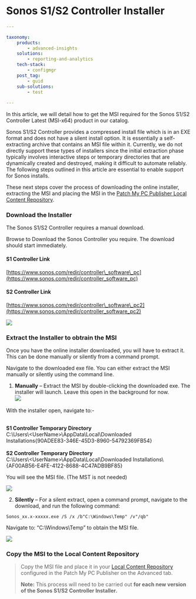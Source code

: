 # Sonos S1/S2 Controller Installer

```yaml
---

taxonomy:
    products:
        - advanced-insights
    solutions:
        - reporting-and-analytics
    tech-stack:
        - configmgr
    post_tag:
        - guid
    sub-solutions:
        - test
        
---
```

In this article, we will detail how to get the MSI required for the Sonos S1/S2 Controller Latest (MSI-x64) product in our catalog.

Sonos S1/S2 Controller provides a compressed install file which is in an EXE format and does not have a silent install option. It is essentially a self-extracting archive that contains an MSI file within it. Currently, we do not directly support these types of installers since the initial extraction phase typically involves interactive steps or temporary directories that are dynamically created and destroyed, making it difficult to automate reliably. The following steps outlined in this article are essential to enable support for Sonos installs.

These next steps cover the process of downloading the online installer, extracting the MSI and placing the MSI in the [Patch My PC Publisher Local Content Repository](https://patchmypc.com/local-content-repository-for-licensed-applications-that-require-manual-download).

### Download the Installer <a href="#h-download-the-installer" id="h-download-the-installer"></a>

The Sonos S1/S2 Controller requires a manual download.

Browse to Download the Sonos Controller you require. The download should start immediately.

#### S1 Controller Link <a href="#h-s1-controller-link" id="h-s1-controller-link"></a>

[https://www.sonos.com/redir/controller\_software\_pc](https://www.sonos.com/redir/controller_software_pc)

#### S2 Controller Link <a href="#h-s2-controller-link" id="h-s2-controller-link"></a>

[https://www.sonos.com/redir/controller\_software\_pc2](https://www.sonos.com/redir/controller_software_pc2)

![](/_images/https___patchmypc-com_app_uploads_2025_07_image-11.avif)

### Extract the Installer to obtrain the MSI <a href="#h-extract-the-installer-to-obtrain-the-msi" id="h-extract-the-installer-to-obtrain-the-msi"></a>

Once you have the online installer downloaded, you will have to extract it. This can be done manually or silently from a command prompt.

Navigate to the downloaded exe file. You can either extract the MSI manually or silently using the command line.

1. **Manually** – Extract the MSI by double-clicking the downloaded exe. The installer will launch. Leave this open in the background for now.\
   ![](/_images/https___patchmypc-com_app_uploads_2025_07_image-13.avif)

With the installer open, navigate to:-

\
**S1 Controller Temporary Directory**\
C:\Users\\\<UserName>\AppData\Local\Downloaded Installations{90ADEE83-346E-45D3-8960-54792369FB54}\
\
**S2 Controller Temporary Directory**\
C:\Users\\\<UserName>\AppData\Local\Downloaded Installations\\{AF00AB56-E4FE-4122-8688-4C47ADB9BF85}

You will see the MSI file. (The MST is not needed)

![](/_images/https___patchmypc-com_app_uploads_2025_07_image-12.png)

2. **Silently** – For a silent extract, open a command prompt, navigate to the download, and run the following command:

```
Sonos_xx.x-xxxxx.exe /S /x /b"C:\Windows\Temp" /v"/qb"
```

Navigate to: “C:\Windows\Temp” to obtain the MSI file.

![](/_images/https___patchmypc-com_app_uploads_2025_07_image-13-1.avif)

### Copy the MSI to the Local Content Repository <a href="#h-copy-the-msi-to-the-local-content-repository" id="h-copy-the-msi-to-the-local-content-repository"></a>

> Copy the MSI file and place it in your [Local Content Repository](https://patchmypc.com/local-content-repository-for-licensed-applications-that-require-manual-download) configured in the Patch My PC Publisher on the Advanced tab.
>
> **Note:** This process will need to be carried out **for each new version of the Sonos S1/S2 Controller Installer.**